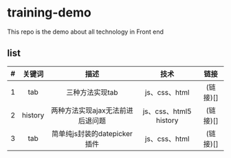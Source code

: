 # training-demo
This repo is the demo about all technology in Front end

## list
| # | 关键词 | 描述 | 技术 | 链接 |
|:---:|:---:|:---:|:---:|:---:|
| 1 | tab | 三种方法实现tab | js、css、html | (链接)[] |
| 2 | history | 两种方法实现ajax无法前进后退问题 | js、css、html5 history | (链接)[] |
| 3 | tab | 简单纯js封装的datepicker插件 | js、css、html | (链接)[] |
